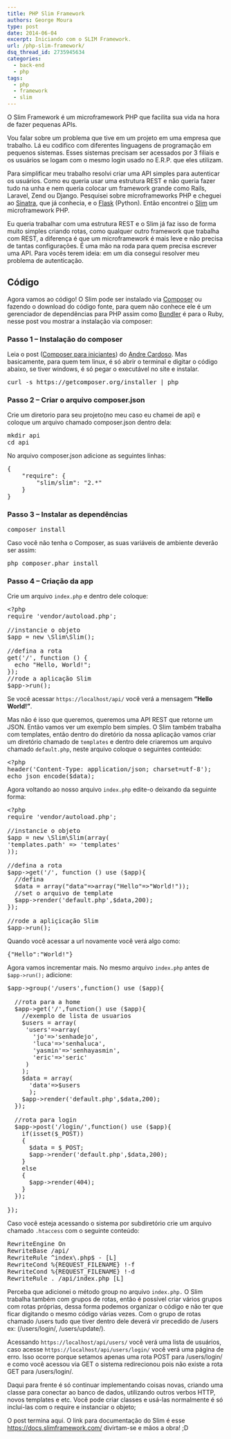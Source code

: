 ```yaml
---
title: PHP Slim Framework
authors: George Moura
type: post
date: 2014-06-04
excerpt: Iniciando com o SLIM Framework.
url: /php-slim-framework/
dsq_thread_id: 2735945634
categories:
  - back-end
  - php
tags:
  - php
  - framework
  - slim
---
```


O Slim Framework é um microframework PHP que facilita sua vida na hora de fazer pequenas APIs.

Vou falar sobre um problema que tive em um projeto em uma empresa que trabalho. Lá eu codifico com diferentes linguagens de programação em pequenos sistemas. Esses sistemas precisam ser acessados por 3 filiais e os usuários se logam com o mesmo login usado no E.R.P. que eles utilizam.

Para simplificar meu trabalho resolvi criar uma API simples para autenticar os usuários. Como eu queria usar uma estrutura REST e não queria fazer tudo na unha e nem queria colocar um framework grande como Rails, Laravel, Zend ou Django. Pesquisei sobre microframeworks PHP e cheguei ao [Sinatra][1], que já conhecia, e o [Flask][2] (Python). Então encontrei o [Slim][3] um microframework PHP.

Eu queria trabalhar com uma estrutura REST e o Slim já faz isso de forma muito simples criando rotas, como qualquer outro framework que trabalha com REST, a diferença é que um microframework é mais leve e não precisa de tantas configurações. É uma mão na roda para quem precisa escrever uma API. Para vocês terem ideia: em um dia consegui resolver meu problema de autenticação.

## Código

Agora vamos ao código! O Slim pode ser instalado via [Composer][4] ou fazendo o download do código fonte, para quem não conhece ele é um gerenciador de dependências para PHP assim como [Bundler][5] é para o Ruby, nesse post vou mostrar a instalação via composer:

### Passo 1 &#8211; Instalação do composer

Leia o post ([Composer para iniciantes][6]) do [Andre Cardoso][7]. Mas basicamente, para quem tem linux, é só abrir o terminal e digitar o código abaixo, se tiver windows, é só pegar o executável no site e instalar.

<pre class="lang-bash">curl -s https://getcomposer.org/installer | php</pre>

### Passo 2 &#8211; Criar o arquivo composer.json

Crie um diretorio para seu projeto(no meu caso eu chamei de api) e coloque um arquivo chamado composer.json dentro dela:

<pre class="lang-bash">mkdir api
cd api
</pre>

No arquivo composer.json adicione as seguintes linhas:

<pre class="lang-json">{
    "require": {
        "slim/slim": "2.*"
    }
}
</pre>

### Passo 3 &#8211; Instalar as dependências

<pre class="lang-bash">composer install</pre>

Caso você não tenha o Composer, as suas variáveis de ambiente deverão ser assim:

<pre>php composer.phar install</pre>

### Passo 4 &#8211; Criação da app

Crie um arquivo `index.php` e dentro dele coloque:

<pre class="lang-php">&lt;?php
require 'vendor/autoload.php';

//instancie o objeto
$app = new \Slim\Slim();

//defina a rota
get('/', function () { 
  echo "Hello, World!"; 
}); 
//rode a aplicação Slim 
$app-&gt;run();</pre>

Se você acessar `https://localhost/api/` você verá a mensagem **&#8220;Hello World!&#8221;**.

Mas não é isso que queremos, queremos uma API REST que retorne um JSON. Então vamos ver um exemplo bem simples. O Slim também trabalha com templates, então dentro do diretório da nossa aplicação vamos criar um diretório chamado de `templates` e dentro dele criaremos um arquivo chamado `default.php`, neste arquivo coloque o seguintes conteúdo:

<pre class="lang-php">&lt;?php 
header('Content-Type: application/json; charset=utf-8');
echo json_encode($data);
</pre>

Agora voltando ao nosso arquivo `index.php` edite-o deixando da seguinte forma:

<pre class="lang-php">&lt;?php
require 'vendor/autoload.php';

//instancie o objeto
$app = new \Slim\Slim(array(
'templates.path' =&gt; 'templates'
));

//defina a rota
$app-&gt;get('/', function () use ($app){ 
  //defina
  $data = array("data"=&gt;array("Hello"=&gt;"World!")); 
  //set o arquivo de template
  $app-&gt;render('default.php',$data,200); 
}); 

//rode a apliçicação Slim
$app-&gt;run();</pre>

Quando você acessar a url novamente você verá algo como:

<pre class="lang-json">{"Hello":"World!"}
</pre>

Agora vamos incrementar mais. No mesmo arquivo `index.php` antes de <code class="lang-php">$app-&gt;run();</code> adicione:

<pre>$app-&gt;group('/users',function() use ($app){

  //rota para a home
  $app-&gt;get('/',function() use ($app){
    //exemplo de lista de usuarios
    $users = array(
     'users'=&gt;array(
       'jo'=&gt;'senhadejo',
       'luca'=&gt;'senhaluca',
       'yasmin'=&gt;'senhayasmin',
       'eric'=&gt;'seric'
     )
    );
    $data = array(
      'data'=&gt;$users
      );
    $app-&gt;render('default.php',$data,200);
  });

  //rota para login
  $app-&gt;post('/login/',function() use ($app){
    if(isset($_POST))
    {
      $data = $_POST;
      $app-&gt;render('default.php',$data,200);
    }
    else
    {
      $app-&gt;render(404);
    }
  });

});
</pre>

Caso você esteja acessando o sistema por subdiretório crie um arquivo chamado `.htaccess` com o seguinte conteúdo:

<pre>RewriteEngine On
RewriteBase /api/
RewriteRule ^index\.php$ - [L]
RewriteCond %{REQUEST_FILENAME} !-f
RewriteCond %{REQUEST_FILENAME} !-d
RewriteRule . /api/index.php [L]
</pre>

Perceba que adicionei o método group no arquivo `index.php.` O Slim trabalha também com grupos de rotas, então é possível criar vários grupos com rotas próprias, dessa forma podemos organizar o código e não ter que ficar digitando o mesmo código várias vezes. Com o grupo de rotas chamado /users tudo que tiver dentro dele deverá vir precedido de /users ex: (/users/login/, /users/update/).

Acessando `https://localhost/api/users/` você verá uma lista de usuários, caso acesse `https://localhost/api/users/login/` você verá uma página de erro. Isso ocorre porque setamos apenas uma rota POST para /users/login/ e como você acessou via GET o sistema redirecionou pois não existe a rota GET para /users/login/.

Daqui para frente é só continuar implementando coisas novas, criando uma classe para conectar ao banco de dados, utilizando outros verbos HTTP, novos templates e etc. Você pode criar classes e usá-las normalmente é só incluí-las com o require e instanciar o objeto;

O post termina aqui. O link para documentação do Slim é esse <https://docs.slimframework.com/> divirtam-se e mãos a obra! ;D

 [1]: https://www.sinatrarb.com/
 [2]: https://flask.pocoo.org/
 [3]: https://www.slimframework.com/
 [4]: https://getcomposer.org/
 [5]: https://bundler.io/
 [6]: https://tableless.com.br/composer-para-iniciantes/
 [7]: https://tableless.com.br/author/andrecardosodev/